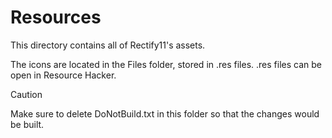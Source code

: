 # Resources
This directory contains all of Rectify11's assets. 

The icons are located in the Files folder, stored in .res files. .res files can be open in Resource Hacker.
> [!CAUTION]
> Make sure to delete DoNotBuild.txt in this folder so that the changes would be built.